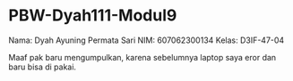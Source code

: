 # PBW-Dyah111-Modul9
Nama: Dyah Ayuning Permata Sari
NIM: 607062300134
Kelas: D3IF-47-04

Maaf pak baru mengumpulkan, karena sebelumnya laptop saya eror dan baru bisa di pakai.